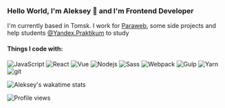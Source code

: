 ### Hello World, I'm Aleksey 👋 and I'm Frontend Developer
I'm currently based in Tomsk. I  work for [Paraweb](https://paraweb.me/), some side projects and help students [@Yandex.Praktikum](https://praktikum.yandex.ru/web/) to study
#### Things I code with:

<p>
<img alt="JavaScript" src="https://img.shields.io/badge/-JavaScript-f0db4f?style=flat-square&logo=javascript&logoColor=white" />
<img alt="React" src="https://img.shields.io/badge/-React-61dafb?style=flat-square&logo=react&logoColor=white" />
<img alt="Vue" src="https://img.shields.io/badge/-VueJS-42b983?style=flat-square&logo=vue&logoColor=white" />
<img alt="Nodejs" src="https://img.shields.io/badge/-NodeJS-026e00?style=flat-square&logo=node&logoColor=white" />
<img alt="Sass" src="https://img.shields.io/badge/-Sass-bf4080?style=flat-square&logo=sass&logoColor=white" />
<img alt="Webpack" src="https://img.shields.io/badge/-Webpack-8DD6F9?style=flat-square&logo=webpack&logoColor=white" />
<img alt="Gulp" src="https://img.shields.io/badge/-Gulp-fa383e?style=flat-square&logo=gulp&logoColor=white" />
<img alt="Yarn" src="https://img.shields.io/badge/-Yarn-1476a2?style=flat-square&logo=yarn&logoColor=white" />
<img alt="git" src="https://img.shields.io/badge/-Git-f14e32?style=flat-square&logo=git&logoColor=white" />
</p>

![Aleksey's wakatime stats](https://github-readme-stats.vercel.app/api/wakatime?username=jusstes&layout=compact)

![Profile views](https://gpvc.arturio.dev/jusstes)  
